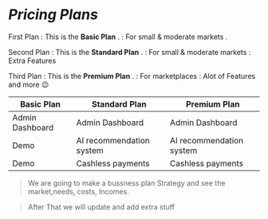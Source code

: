 # __*Pricing Plans*__
First Plan
    : This is the __Basic Plan__ .
    : For small & moderate markets .

Second Plan
    : This is the __Standard Plan__ .
    : For small & moderate markets
    : Extra Features 

Third Plan
    : This is the __Premium Plan__ . 
    : For marketplaces 
    : Alot of Features and more :wink:

| Basic Plan   | Standard Plan  | Premium Plan  
| ----------   | ---------  | ----------  
| Admin Dashboard| Admin Dashboard| Admin Dashboard
| Demo | AI recommendation system | AI recommendation system 
| Demo | Cashless payments | Cashless payments


> We are going to make a bussness plan Strategy 
  and see the market,needs, costs, Incomes.
  
>  After That we will update  and add extra stuff 

